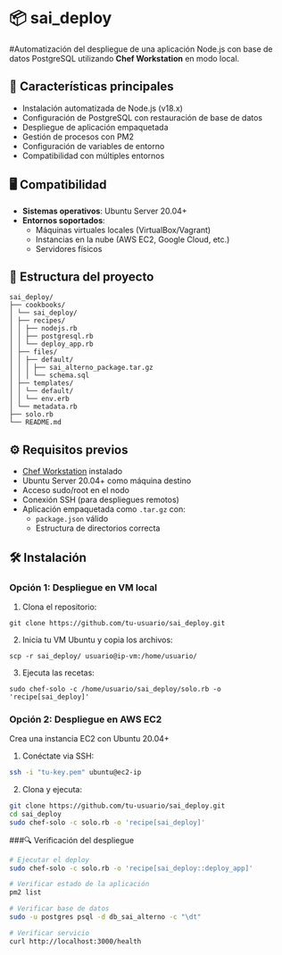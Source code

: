 # 📦 sai_deploy

#Automatización del despliegue de una aplicación Node.js con base de datos PostgreSQL utilizando **Chef Workstation** en modo local.

## 🚀 Características principales
- Instalación automatizada de Node.js (v18.x)
- Configuración de PostgreSQL con restauración de base de datos
- Despliegue de aplicación empaquetada
- Gestión de procesos con PM2
- Configuración de variables de entorno
- Compatibilidad con múltiples entornos

## 🖥️ Compatibilidad
- **Sistemas operativos**: Ubuntu Server 20.04+
- **Entornos soportados**:
  - Máquinas virtuales locales (VirtualBox/Vagrant)
  - Instancias en la nube (AWS EC2, Google Cloud, etc.)
  - Servidores físicos

## 📁 Estructura del proyecto
```
sai_deploy/
├── cookbooks/
│ └── sai_deploy/
│ ├── recipes/
│ │ ├── nodejs.rb
│ │ ├── postgresql.rb
│ │ └── deploy_app.rb
│ ├── files/
│ │ ├── default/
│ │ │ ├── sai_alterno_package.tar.gz
│ │ │ └── schema.sql
│ ├── templates/
│ │ └── default/
│ │ └── env.erb
│ └── metadata.rb
├── solo.rb
└── README.md
```

## ⚙️ Requisitos previos
- [Chef Workstation](https://downloads.chef.io/) instalado
- Ubuntu Server 20.04+ como máquina destino
- Acceso sudo/root en el nodo
- Conexión SSH (para despliegues remotos)
- Aplicación empaquetada como `.tar.gz` con:
  - `package.json` válido
  - Estructura de directorios correcta

## 🛠️ Instalación

### Opción 1: Despliegue en VM local
1. Clona el repositorio:
```
git clone https://github.com/tu-usuario/sai_deploy.git
``` 
2. Inicia tu VM Ubuntu y copia los archivos:

```
scp -r sai_deploy/ usuario@ip-vm:/home/usuario/
```
3. Ejecuta las recetas:

```
sudo chef-solo -c /home/usuario/sai_deploy/solo.rb -o 'recipe[sai_deploy]'
```
### Opción 2: Despliegue en AWS EC2
Crea una instancia EC2 con Ubuntu 20.04+

1. Conéctate via SSH:

```bash
ssh -i "tu-key.pem" ubuntu@ec2-ip
```
2. Clona y ejecuta:

```bash
git clone https://github.com/tu-usuario/sai_deploy.git
cd sai_deploy
sudo chef-solo -c solo.rb -o 'recipe[sai_deploy]'
```
###🔍 Verificación del despliegue
```bash
# Ejecutar el deploy
sudo chef-solo -c solo.rb -o 'recipe[sai_deploy::deploy_app]'

# Verificar estado de la aplicación
pm2 list

# Verificar base de datos
sudo -u postgres psql -d db_sai_alterno -c "\dt"

# Verificar servicio
curl http://localhost:3000/health


```
